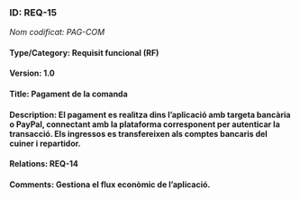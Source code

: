 ### ID: REQ-15
_Nom codificat: PAG-COM_
#### Type/Category: Requisit funcional (RF)
#### Version: 1.0
#### Title: Pagament de la comanda
#### Description: El pagament es realitza dins l’aplicació amb targeta bancària o PayPal, connectant amb la plataforma corresponent per autenticar la transacció. Els ingressos es transfereixen als comptes bancaris del cuiner i repartidor.
#### Relations: REQ-14
#### Comments: Gestiona el flux econòmic de l’aplicació.

